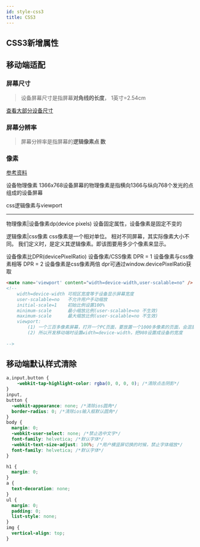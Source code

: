 ```yaml
---
id: style-css3
title: CSS3
---
```

## CSS3新增属性

## 移动端适配

### 屏幕尺寸
> 设备屏幕尺寸是指屏幕**对角线的长度**， 1英寸=2.54cm   

[查看大部分设备尺寸](https://screensiz.es/)

### 屏幕分辨率
> 屏幕分辨率是指屏幕的**逻辑像素点 数**

### 像素
[参考资料](https://segmentfault.com/a/1190000011586301)

设备物理像素
1366x768设备屏幕的物理像素是指横向1366与纵向768个发光的点组成的设备屏幕

css逻辑像素与viewport

----
物理像素|设备像素dp(device pixels)
设备固定属性，设备像素是固定不变的

逻辑像素|css像素
css像素是一个相对单位。
相对不同屏幕，其实际像素大小不同。
我们定义时，是定义其逻辑像素。即该图要用多少个像素来显示。

设备像素比DPR(devicePixelRatio)
设备像素/CSS像素
DPR = 1 设备像素与css像素相等
DPR = 2 设备像素是css像素两倍
dpr可通过window.devicePixelRatio获取

```html
<mate name='viewport' content="width=device-width,user-scalable=no" />
<!--
    width=device-width 可视区宽度等于设备显示屏幕宽度
    user-scalable=no   不允许用户手动缩放
    initial-scale=1    初始比例设置100%
    minimum-scale      最小缩放比例(user-scalable=no 不生效)
    maximum-scale      最大缩放比例(user-scalable=no 不生效)
    viewport:
        (1) 一个三百多像素屏幕，打开一个PC页面，要放置一个1000多像素的页面，会混乱，所以会手机浏览器虚拟一个980像素的页面，再进行缩放
        (2) 所以开发移动端时设置width=device-width，把980设置成设备的宽度
        
-->
```




## 移动端默认样式清除
```css
a,input,button {
    -webkit-tap-highlight-color: rgba(0, 0, 0, 0); /*清除点击阴影*/
}
input,
button {
  -webkit-appearance: none; /*清除ios圆角*/
  border-radius: 0; /*清除ios输入框默认圆角*/
}
body {
  margin: 0;
  -webkit-user-select: none; /*禁止选中文字*/
  font-family: helvetica; /*默认字体*/
  -webkit-text-size-adjust: 100%; /*用户横竖屏切换的时候，禁止字体缩放*/
  font-family: helvetica; /*默认字体*/
}

h1 {
  margin: 0;
}
a {
  text-decoration: none;
}
ul {
  margin: 0;
  padding: 0;
  list-style: none;
}
img {
  vertical-align: top;
}
```



